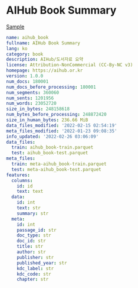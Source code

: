# AIHub Book Summary
 
[Sample](../sample/aihub_book.txt)
 
<!-- MARKDOWN-AUTO-DOCS:START (CODE:src=../../../ekorpkit/resources/corpora/aihub_book.yaml) -->
<!-- The below code snippet is automatically added from ../../../ekorpkit/resources/corpora/aihub_book.yaml -->
```yaml
name: aihub_book
fullname: AIHub Book Summary
lang: ko
category: book
description: AIHub/도서자료 요약
license: Attribution-NonCommercial (CC-By-NC v3)
homepage: https://aihub.or.kr
version: 1.0.0
num_docs: 180001
num_docs_before_processing: 180001
num_segments: 360060
num_sents: 1201956
num_words: 23052720
size_in_bytes: 248158618
num_bytes_before_processing: 248872420
size_in_human_bytes: 236.66 MiB
data_files_modified: '2022-02-15 02:54:19'
meta_files_modified: '2022-01-23 09:08:35'
info_updated: '2022-02-26 03:06:09'
data_files:
  train: aihub_book-train.parquet
  test: aihub_book-test.parquet
meta_files:
  train: meta-aihub_book-train.parquet
  test: meta-aihub_book-test.parquet
features:
  columns:
    id: id
    text: text
  data:
    id: int
    text: str
    summary: str
  meta:
    id: int
    passage_id: str
    doc_type: str
    doc_id: str
    title: str
    author: str
    publisher: str
    published_year: str
    kdc_label: str
    kdc_code: str
    chapter: str
```
<!-- MARKDOWN-AUTO-DOCS:END -->
